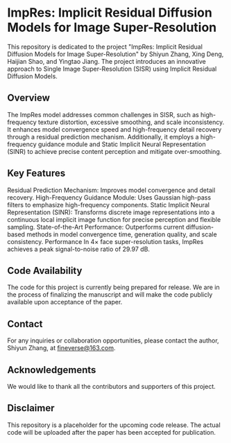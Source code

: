 # **ImpRes: Implicit Residual Diffusion Models for Image Super-Resolution**
This repository is dedicated to the project "ImpRes: Implicit Residual Diffusion Models for Image Super-Resolution" by Shiyun Zhang, Xing Deng, Haijian Shao, and Yingtao Jiang. The project introduces an innovative approach to Single Image Super-Resolution (SISR) using Implicit Residual Diffusion Models.

## Overview   
The ImpRes model addresses common challenges in SISR, such as high-frequency texture distortion, excessive smoothing, and scale inconsistency. It enhances model convergence speed and high-frequency detail recovery through a residual prediction mechanism. Additionally, it employs a high-frequency guidance module and Static Implicit Neural Representation (SINR) to achieve precise content perception and mitigate over-smoothing.

## Key Features
Residual Prediction Mechanism: Improves model convergence and detail recovery.
High-Frequency Guidance Module: Uses Gaussian high-pass filters to emphasize high-frequency components.
Static Implicit Neural Representation (SINR): Transforms discrete image representations into a continuous local implicit image function for precise perception and flexible sampling.
State-of-the-Art Performance: Outperforms current diffusion-based methods in model convergence time, generation quality, and scale consistency.
Performance
In 4× face super-resolution tasks, ImpRes achieves a peak signal-to-noise ratio of 29.97 dB.

## Code Availability
The code for this project is currently being prepared for release. We are in the process of finalizing the manuscript and will make the code publicly available upon acceptance of the paper.

## Contact   
For any inquiries or collaboration opportunities, please contact the author, Shiyun Zhang, at fineverse@163.com.

## Acknowledgements   
We would like to thank all the contributors and supporters of this project.

## Disclaimer
This repository is a placeholder for the upcoming code release. The actual code will be uploaded after the paper has been accepted for publication.
